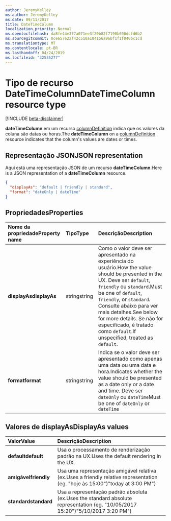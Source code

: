 ```yaml
---
author: JeremyKelley
ms.author: JeremyKelley
ms.date: 09/11/2017
title: DateTimeColumn
localization_priority: Normal
ms.openlocfilehash: da8fe44e377a071ee3f20b82f7190b690dcfd6b2
ms.sourcegitcommit: 0ce657622f42c510a104156a96bf1f1f040bc1cd
ms.translationtype: MT
ms.contentlocale: pt-BR
ms.lasthandoff: 04/24/2019
ms.locfileid: "32535277"
---
```

# <a name="datetimecolumn-resource-type"></a><span data-ttu-id="8f8f8-102">Tipo de recurso DateTimeColumn</span><span class="sxs-lookup"><span data-stu-id="8f8f8-102">DateTimeColumn resource type</span></span>

[!INCLUDE [beta-disclaimer](../../includes/beta-disclaimer.md)]

<span data-ttu-id="8f8f8-103">**dateTimeColumn** em um recurso [columnDefinition](columndefinition.md) indica que os valores da coluna são datas ou horas.</span><span class="sxs-lookup"><span data-stu-id="8f8f8-103">The **dateTimeColumn** on a [columnDefinition](columndefinition.md) resource indicates that the column's values are dates or times.</span></span>

## <a name="json-representation"></a><span data-ttu-id="8f8f8-104">Representação JSON</span><span class="sxs-lookup"><span data-stu-id="8f8f8-104">JSON representation</span></span>

<span data-ttu-id="8f8f8-105">Aqui está uma representação JSON de um recurso **dateTimeColumn**.</span><span class="sxs-lookup"><span data-stu-id="8f8f8-105">Here is a JSON representation of a **dateTimeColumn** resource.</span></span>
<!-- { "blockType": "resource", "@odata.type": "microsoft.graph.dateTimeColumn" } -->

```json
{
  "displayAs": "default | friendly | standard",
  "format": "dateOnly | dateTime"
}
```

## <a name="properties"></a><span data-ttu-id="8f8f8-106">Propriedades</span><span class="sxs-lookup"><span data-stu-id="8f8f8-106">Properties</span></span>

| <span data-ttu-id="8f8f8-107">Nome da propriedade</span><span class="sxs-lookup"><span data-stu-id="8f8f8-107">Property name</span></span>      | <span data-ttu-id="8f8f8-108">Tipo</span><span class="sxs-lookup"><span data-stu-id="8f8f8-108">Type</span></span>               | <span data-ttu-id="8f8f8-109">Descrição</span><span class="sxs-lookup"><span data-stu-id="8f8f8-109">Description</span></span>
|:-------------------|:-------------------|:----------------------------------------------
| <span data-ttu-id="8f8f8-110">**displayAs**</span><span class="sxs-lookup"><span data-stu-id="8f8f8-110">**displayAs**</span></span>      | <span data-ttu-id="8f8f8-111">string</span><span class="sxs-lookup"><span data-stu-id="8f8f8-111">string</span></span>             | <span data-ttu-id="8f8f8-112">Como o valor deve ser apresentado na experiência do usuário.</span><span class="sxs-lookup"><span data-stu-id="8f8f8-112">How the value should be presented in the UX.</span></span> <span data-ttu-id="8f8f8-113">Deve ser `default`, `friendly` ou `standard`.</span><span class="sxs-lookup"><span data-stu-id="8f8f8-113">Must be one of `default`, `friendly`, or `standard`.</span></span> <span data-ttu-id="8f8f8-114">Consulte abaixo para ver mais detalhes.</span><span class="sxs-lookup"><span data-stu-id="8f8f8-114">See below for more details.</span></span> <span data-ttu-id="8f8f8-115">Se não for especificado, é tratado como `default`.</span><span class="sxs-lookup"><span data-stu-id="8f8f8-115">If unspecified, treated as `default`.</span></span>
| <span data-ttu-id="8f8f8-116">**format**</span><span class="sxs-lookup"><span data-stu-id="8f8f8-116">**format**</span></span>         | <span data-ttu-id="8f8f8-117">string</span><span class="sxs-lookup"><span data-stu-id="8f8f8-117">string</span></span>             | <span data-ttu-id="8f8f8-118">Indica se o valor deve ser apresentado como apenas uma data ou uma data e hora.</span><span class="sxs-lookup"><span data-stu-id="8f8f8-118">Indicates whether the value should be presented as a date only or a date and time.</span></span> <span data-ttu-id="8f8f8-119">Deve ser `dateOnly` ou `dateTime`</span><span class="sxs-lookup"><span data-stu-id="8f8f8-119">Must be one of `dateOnly` or `dateTime`</span></span>

## <a name="displayas-values"></a><span data-ttu-id="8f8f8-120">Valores de displayAs</span><span class="sxs-lookup"><span data-stu-id="8f8f8-120">DisplayAs values</span></span>

| <span data-ttu-id="8f8f8-121">Valor</span><span class="sxs-lookup"><span data-stu-id="8f8f8-121">Value</span></span>        | <span data-ttu-id="8f8f8-122">Descrição</span><span class="sxs-lookup"><span data-stu-id="8f8f8-122">Description</span></span>
|:-------------|:--------------------------------------------------------------
| <span data-ttu-id="8f8f8-123">**default**</span><span class="sxs-lookup"><span data-stu-id="8f8f8-123">**default**</span></span>  | <span data-ttu-id="8f8f8-124">Usa o processamento de renderização padrão na UX.</span><span class="sxs-lookup"><span data-stu-id="8f8f8-124">Uses the default rendering in the UX.</span></span>
| <span data-ttu-id="8f8f8-125">**amigável**</span><span class="sxs-lookup"><span data-stu-id="8f8f8-125">**friendly**</span></span> | <span data-ttu-id="8f8f8-126">Usa uma representação amigável relativa (ex.</span><span class="sxs-lookup"><span data-stu-id="8f8f8-126">Uses a friendly relative representation (eg.</span></span> <span data-ttu-id="8f8f8-127">"hoje às 15:00")</span><span class="sxs-lookup"><span data-stu-id="8f8f8-127">"today at 3:00 PM")</span></span>
| <span data-ttu-id="8f8f8-128">**standard**</span><span class="sxs-lookup"><span data-stu-id="8f8f8-128">**standard**</span></span> | <span data-ttu-id="8f8f8-129">Usa a representação padrão absoluta (ex.</span><span class="sxs-lookup"><span data-stu-id="8f8f8-129">Uses the standard absolute representation (eg.</span></span> <span data-ttu-id="8f8f8-130">"10/05/2017 15:20")</span><span class="sxs-lookup"><span data-stu-id="8f8f8-130">"5/10/2017 3:20 PM")</span></span>


<!--
{
  "type": "#page.annotation",
  "description": "",
  "keywords": "",
  "section": "documentation",
  "tocPath": "Resources/DateTimeColumn",
  "suppressions": [
    "Error: /api-reference/beta/resources/datetimecolumn.md:\r\n      Exception processing links.\r\n    System.ArgumentException: Link Definition was null. Link text: !INCLUDE [beta-disclaimer](../../includes/beta-disclaimer.md)\r\n      at ApiDoctor.Validation.DocFile.get_LinkDestinations()\r\n      at ApiDoctor.Validation.DocSet.ValidateLinks(Boolean includeWarnings, String[] relativePathForFiles, IssueLogger issues, Boolean requireFilenameCaseMatch, Boolean printOrphanedFiles)"
  ]
}
-->

